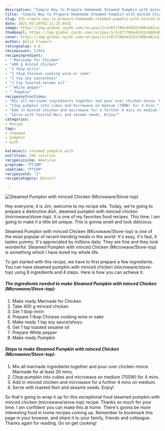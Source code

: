 ```yaml
---
description: "Simple Way to Prepare Homemade Steamed Pumpkin with minced Chicken (Microwave/Stove-top)"
title: "Simple Way to Prepare Homemade Steamed Pumpkin with minced Chicken (Microwave/Stove-top)"
slug: 535-simple-way-to-prepare-homemade-steamed-pumpkin-with-minced-chicken-microwave-stove-top
date: 2021-05-29T02:11:25.843Z
image: https://img-global.cpcdn.com/recipes/1c3c071786ed43d3/680x482cq70/steamed-pumpkin-with-minced-chicken-microwavestove-top-recipe-main-photo.jpg
thumbnail: https://img-global.cpcdn.com/recipes/1c3c071786ed43d3/680x482cq70/steamed-pumpkin-with-minced-chicken-microwavestove-top-recipe-main-photo.jpg
cover: https://img-global.cpcdn.com/recipes/1c3c071786ed43d3/680x482cq70/steamed-pumpkin-with-minced-chicken-microwavestove-top-recipe-main-photo.jpg
author: Delia Flowers
ratingvalue: 4.6
reviewcount: 12954
recipeingredient:
- " Marinade for Chicken"
- "400 g minced chicken"
- "1 tbsp mirin"
- "1 tbsp Chinese cooking wine or sake"
- "1 tsp soy sauceshoyu"
- "1 tsp toasted sesame oil"
- " White pepper"
- " Pumpkin"
recipeinstructions:
- "Mix all marinade ingredients together and pour over chicken mince. Marinade for at least 30 mins."
- "Chop pumpkin into cubes and microwave on medium (700W) for 4 mins."
- "Add in minced chicken and microwave for a further 4 mins on medium."
- "Serve with toasted Nori and sesame seeds. Enjoy!"
categories:
- Recipe
tags:
- steamed
- pumpkin
- with

katakunci: steamed pumpkin with 
nutrition: 244 calories
recipecuisine: American
preptime: "PT28M"
cooktime: "PT55M"
recipeyield: "2"
recipecategory: Dessert

---
```



![Steamed Pumpkin with minced Chicken (Microwave/Stove-top)](https://img-global.cpcdn.com/recipes/1c3c071786ed43d3/680x482cq70/steamed-pumpkin-with-minced-chicken-microwavestove-top-recipe-main-photo.jpg)

Hey everyone, it is Jim, welcome to my recipe site. Today, we're going to prepare a distinctive dish, steamed pumpkin with minced chicken (microwave/stove-top). It is one of my favorites food recipes. This time, I am going to make it a little bit unique. This is gonna smell and look delicious.



Steamed Pumpkin with minced Chicken (Microwave/Stove-top) is one of the most popular of recent trending meals in the world. It's easy, it's fast, it tastes yummy. It's appreciated by millions daily. They are fine and they look wonderful. Steamed Pumpkin with minced Chicken (Microwave/Stove-top) is something which I have loved my whole life.


To get started with this recipe, we have to first prepare a few ingredients. You can have steamed pumpkin with minced chicken (microwave/stove-top) using 8 ingredients and 4 steps. Here is how you can achieve it.

<!--inarticleads1-->

##### The ingredients needed to make Steamed Pumpkin with minced Chicken (Microwave/Stove-top):

1. Make ready  Marinade for Chicken
1. Take 400 g minced chicken
1. Get 1 tbsp mirin
1. Prepare 1 tbsp Chinese cooking wine or sake
1. Make ready 1 tsp soy sauce/shoyu
1. Get 1 tsp toasted sesame oil
1. Prepare  White pepper
1. Make ready  Pumpkin




<!--inarticleads2-->

##### Steps to make Steamed Pumpkin with minced Chicken (Microwave/Stove-top):

1. Mix all marinade ingredients together and pour over chicken mince. Marinade for at least 30 mins.
1. Chop pumpkin into cubes and microwave on medium (700W) for 4 mins.
1. Add in minced chicken and microwave for a further 4 mins on medium.
1. Serve with toasted Nori and sesame seeds. Enjoy!




So that's going to wrap it up for this exceptional food steamed pumpkin with minced chicken (microwave/stove-top) recipe. Thanks so much for your time. I am confident you can make this at home. There's gonna be more interesting food in home recipes coming up. Remember to bookmark this page in your browser, and share it to your family, friends and colleague. Thanks again for reading. Go on get cooking!

